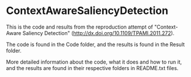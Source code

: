 # ContextAwareSaliencyDetection

This is the code and results from the reproduction attempt of "Context-Aware Saliency Detection" (http://dx.doi.org/10.1109/TPAMI.2011.272).

The code is found in the Code folder, and the results is found in the Result folder.

More detailed information about the code, what it does and how to run it, and the results are found in their respective folders in README.txt files.
